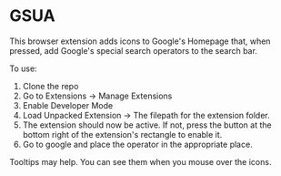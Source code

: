 # GSUA

This browser extension adds icons to Google's Homepage that, when pressed, add Google's special search operators to the search bar.

To use:


1. Clone the repo
2. Go to Extensions -> Manage Extensions
3. Enable Developer Mode
4. Load Unpacked Extension -> The filepath for the extension folder.
5. The extension should now be active. If not, press the button at the bottom right of the extension's rectangle to enable it.
6. Go to google and place the operator in the appropriate place.

Tooltips may help. You can see them when you mouse over the icons.
